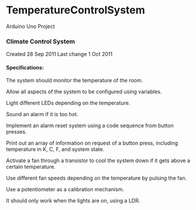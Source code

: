 # TemperatureControlSystem
Arduino Uno Project

### Climate Control System

Created      28 Sep 2011
Last change  1  Oct 2011

#### Specifications:

The system should monitor the temperature of the room.

Allow all aspects of the system to be configured using variables.

Light different LEDs depending on the temperature.

Sound an alarm if it is too hot.

Implement an alarm reset system using a code sequence from button presses.

Print out an array of information on request of a button press, including temperature in K, C, F, and system state.

Activate a fan through a transistor to cool the system down if it gets above a certain temperature.

Use different fan speeds depending on the temperature by pulsing the fan.

Use a potentiometer as a calibration mechanism.

It should only work when the lights are on, using a LDR.
